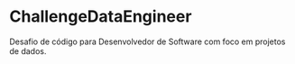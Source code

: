 # ChallengeDataEngineer
Desafio de código para Desenvolvedor de Software com foco em projetos de dados.


